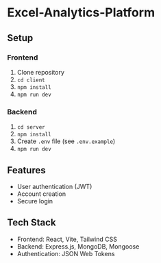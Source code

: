 # Excel-Analytics-Platform

## Setup

### Frontend
1. Clone repository
2. `cd client`
3. `npm install`
4. `npm run dev`

### Backend
1. `cd server`
2. `npm install`
3. Create `.env` file (see `.env.example`)
4. `npm run dev`

## Features
- User authentication (JWT)
- Account creation
- Secure login

## Tech Stack
- Frontend: React, Vite, Tailwind CSS
- Backend: Express.js, MongoDB, Mongoose
- Authentication: JSON Web Tokens
